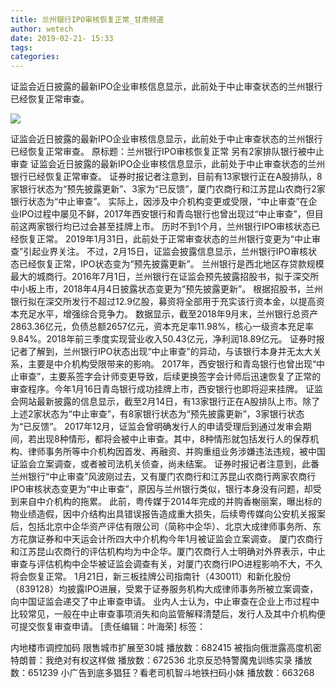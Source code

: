 ```yaml
---
title: 兰州银行IPO审核恢复正常_甘肃频道
author: wetech
date: 2019-02-21- 15:33
tags: 
categories: 
---
```

证监会近日披露的最新IPO企业审核信息显示，此前处于中止审查状态的兰州银行已经恢复正常审查。
<!-- more -->
                
<img align="center" border="0" src="http://p2.ifengimg.com/a/2016/0810/204c433878d5cf9size1_w16_h16.png" />
                
                
            
证监会近日披露的最新IPO企业审核信息显示，此前处于中止审查状态的兰州银行已经恢复正常审查。
原标题：兰州银行IPO审核恢复正常 另有2家排队银行被中止审查
证监会近日披露的最新IPO企业审核信息显示，此前处于中止审查状态的兰州银行已经恢复正常审查。
证券时报记者注意到，目前有13家银行正在A股排队，8家银行状态为“预先披露更新”、3家为“已反馈”，厦门农商行和江苏昆山农商行2家银行状态为“中止审查”。
实际上，因涉及中介机构变更或受限，“中止审查”在企业IPO过程中屡见不鲜，2017年西安银行和青岛银行也曾出现过“中止审查”，但目前这两家银行均已过会甚至挂牌上市。
历时不到1个月，兰州银行IPO审核状态已经恢复正常。
2019年1月31日，此前处于正常审查状态的兰州银行变更为“中止审查”引起业界关注。
不过，2月15日，证监会披露信息显示，兰州银行IPO审核状态已经恢复正常，IPO状态变为“预先披露更新”。
兰州银行是西北地区存贷款规模最大的城商行。2016年7月1日，兰州银行在证监会预先披露招股书，拟于深交所中小板上市，2018年4月4日披露状态变更为“预先披露更新”。
根据招股书，兰州银行拟在深交所发行不超过12.9亿股，募资将全部用于充实该行资本金，以提高资本充足水平，增强综合竞争力。
数据显示，截至2018年9月末，兰州银行总资产2863.36亿元，负债总额2657亿元，资本充足率11.98%，核心一级资本充足率9.84%。2018年前三季度实现营业收入50.43亿元，净利润18.89亿元。
证券时报记者了解到，兰州银行IPO状态出现“中止审查”的异动，与该银行本身并无太大关系，主要是中介机构受限带来的影响。
2017年，西安银行和青岛银行也曾出现“中止审查”，主要系签字会计师变更导致，后续更换签字会计师后迅速恢复了正常的审查程序。今年1月16日青岛银行成功挂牌上市，西安银行也即将迎来挂牌。
证监会网站最新披露的信息显示，截至2月14日，有13家银行正在A股排队上市。除了上述2家状态为“中止审查”，有8家银行状态为“预先披露更新”，3家银行状态为“已反馈”。
2017年12月，证监会曾明确发行人的申请受理后到通过发审会期间，若出现8种情形，都将会被中止审查。其中，8种情形就包括发行人的保荐机构、律师事务所等中介机构因首发、再融资、并购重组业务涉嫌违法违规，被中国证监会立案调查，或者被司法机关侦查，尚未结案。
证券时报记者注意到，此番兰州银行“中止审查”风波刚过去，又有厦门农商行和江苏昆山农商行两家农商行IPO审核状态变更为“中止审查”，原因与兰州银行类似，银行本身没有问题，却受到来自中介机构的拖累。
此前，粤传媒于2014年完成的并购香榭丽案，曝出标的物业绩造假，因中介结构出具错误报告造成重大损失，后续粤传媒向公安机关报案后，包括北京中企华资产评估有限公司（简称中企华）、北京大成律师事务所、东方花旗证券和中天运会计所四大中介机构今年1月被证监会立案调查。
厦门农商行和江苏昆山农商行的评估机构均为中企华。厦门农商行人士明确对外界表示，中止审查与评估机构中企华被证监会调查有关，对厦门农商行IPO进程影响不大，不久将会恢复正常。
1月21日，新三板挂牌公司指南针（430011）和新化股份（839128）均披露IPO进展，受累于证券服务机构大成律师事务所被立案调查，向中国证监会递交了中止审查申请。
业内人士认为，中止审查在企业上市过程中比较常见，一般在中止审查事项消失和向监管解释清楚后，发行人及其中介机构便可提交恢复审查申请。
[责任编辑：叶海荣]
标签：
 
             
内地楼市调控加码 限售城市扩展至30城
播放数：682415
被指向俄泄露高度机密 特朗普：我绝对有权这样做
播放数：672536
北京反恐特警魔鬼训练实录
播放数：651239
小广告到底多猖狂？看老司机智斗地铁扫码小妹
播放数：663268
